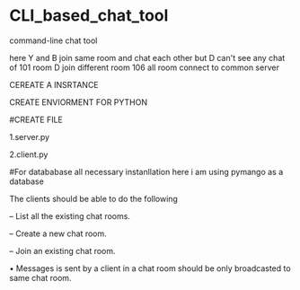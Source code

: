 # CLI_based_chat_tool
 command-line chat tool 

 here Y and B join same room and chat each other but D can't see any chat of 101 room D join different room 106 all room connect to common server

CEREATE A INSRTANCE

CREATE ENVIORMENT FOR PYTHON

#CREATE FILE

1.server.py

2.client.py

#For datababase all necessary instanllation here i am using pymango as a database

The clients should be able to do the following

– List all the existing chat rooms.

– Create a new chat room.

– Join an existing chat room.

• Messages is sent by a client in a chat room should be only broadcasted to same chat room.
